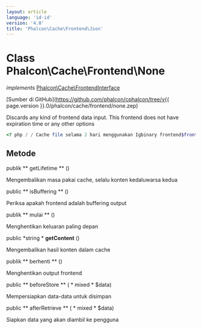 ```yaml
---
layout: article
language: 'id-id'
version: '4.0'
title: 'Phalcon\Cache\Frontend\Json'
---
```

# Class **Phalcon\Cache\Frontend\None**

*implements* [Phalcon\Cache\FrontendInterface](Phalcon_Cache_FrontendInterface)

[Sumber di GitHub](https://github.com/phalcon/cphalcon/tree/v{{ page.version }}.0/phalcon/cache/frontend/none.zep)

Discards any kind of frontend data input. This frontend does not have expiration time or any other options

```php
<? php / / Cache file selama 2 hari menggunakan Igbinary frontend$frontCache baru \Phalcon\Cache\Frontend\Igbinary = (["seumur hidup" = > 172800,]);  Membuat komponen yang akan cache "Igbinary" untuk backend "File" / / Set direktori file cache - penting untuk menjaga "/" pada akhir / / nilai untuk folder$cache baru \Phalcon\Cache\Backend\File = ($frontCache, ["cacheDir" = > "... /App/cache / ",]);$cacheKey = "robots_order_id.cache";  Mencoba untuk mendapatkan catatan cache$robots = $cache -> get($cacheKey);  Jika ($robots === null) {/ / $robots null karena cache kedaluwarsa atau data tidak ada / / membuat database panggilan dan mengisi $robots variabel = Robots::find (["order" = > "id",]);      Toko di cache $cache -> Simpan ($cacheKey, $robots); } / / Menggunakan foreach ($robots sebagai $robot) $robots :) {echo $robot -> nama, "\n";}

```

## Metode

publik ** getLifetime ** ()

Mengembalikan masa pakai cache, selalu konten kedaluwarsa kedua

public ** isBuffering ** ()

Periksa apakah frontend adalah buffering output

publik ** mulai ** ()

Menghentikan keluaran paling depan

public *string * **getContent** ()

Mengembalikan hasil konten dalam cache

publik ** berhenti ** ()

Menghentikan output frontend

public ** beforeStore ** ( * mixed * $data)

Mempersiapkan data-data untuk disimpan

public ** afterRetrieve ** ( * mixed * $data)

Siapkan data yang akan diambil ke pengguna